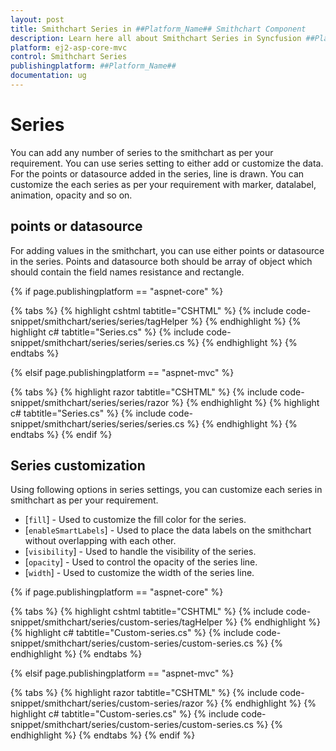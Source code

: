 ```yaml
---
layout: post
title: Smithchart Series in ##Platform_Name## Smithchart Component
description: Learn here all about Smithchart Series in Syncfusion ##Platform_Name## Smithchart component of Syncfusion Essential JS 2 and more.
platform: ej2-asp-core-mvc
control: Smithchart Series
publishingplatform: ##Platform_Name##
documentation: ug
---
```



# Series

You can add any number of series to the smithchart as per your requirement. You can use series setting to either add or customize the data. For the points or datasource added in the series, line is drawn. You can customize the each series as per your requirement with marker, datalabel, animation, opacity and so on.

## points or datasource

For adding values in the smithchart, you can use either points or datasource in the series. Points and datasource both should be array of object which should contain the field names resistance and rectangle.

{% if page.publishingplatform == "aspnet-core" %}

{% tabs %}
{% highlight cshtml tabtitle="CSHTML" %}
{% include code-snippet/smithchart/series/series/tagHelper %}
{% endhighlight %}
{% highlight c# tabtitle="Series.cs" %}
{% include code-snippet/smithchart/series/series/series.cs %}
{% endhighlight %}
{% endtabs %}

{% elsif page.publishingplatform == "aspnet-mvc" %}

{% tabs %}
{% highlight razor tabtitle="CSHTML" %}
{% include code-snippet/smithchart/series/series/razor %}
{% endhighlight %}
{% highlight c# tabtitle="Series.cs" %}
{% include code-snippet/smithchart/series/series/series.cs %}
{% endhighlight %}
{% endtabs %}
{% endif %}



## Series customization

Using following options in series settings, you can customize each series in smithchart as per your requirement.

* [`fill`] - Used to customize the fill color for the series.
* [`enableSmartLabels`] - Used to place the data labels on the smithchart without overlapping with each other.
* [`visibility`] - Used to handle the visibility of the series.
* [`opacity`] - Used to control the opacity of the series line.
* [`width`] - Used to customize the width of the series line.

{% if page.publishingplatform == "aspnet-core" %}

{% tabs %}
{% highlight cshtml tabtitle="CSHTML" %}
{% include code-snippet/smithchart/series/custom-series/tagHelper %}
{% endhighlight %}
{% highlight c# tabtitle="Custom-series.cs" %}
{% include code-snippet/smithchart/series/custom-series/custom-series.cs %}
{% endhighlight %}
{% endtabs %}

{% elsif page.publishingplatform == "aspnet-mvc" %}

{% tabs %}
{% highlight razor tabtitle="CSHTML" %}
{% include code-snippet/smithchart/series/custom-series/razor %}
{% endhighlight %}
{% highlight c# tabtitle="Custom-series.cs" %}
{% include code-snippet/smithchart/series/custom-series/custom-series.cs %}
{% endhighlight %}
{% endtabs %}
{% endif %}

